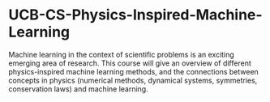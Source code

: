 # UCB-CS-Physics-Inspired-Machine-Learning
Machine learning in the context of scientific problems is an exciting emerging area of research. This course will give an overview of different physics-inspired machine learning methods, and the connections between concepts in physics (numerical methods, dynamical systems, symmetries, conservation laws) and machine learning.
